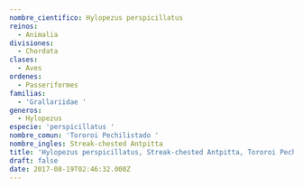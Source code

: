 ```yaml
---
nombre_cientifico: Hylopezus perspicillatus
reinos:
  - Animalia
divisiones:
  - Chordata
clases:
  - Aves
ordenes:
  - Passeriformes
familias:
  - 'Grallariidae '
generos:
  - Hylopezus
especie: 'perspicillatus '
nombre_comun: 'Tororoi Pechilistado '
nombre_ingles: Streak-chested Antpitta
title: 'Hylopezus perspicillatus, Streak-chested Antpitta, Tororoi Pechilistado '
draft: false
date: 2017-08-19T02:46:32.000Z
---
```


